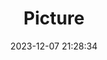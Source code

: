 ---
weight: 1
images:
- /images/edited/96.jpeg
title: Picture
date: 2023-12-07 21:28:34
tags: [luminarneo,work,ilce7m3,trafficlight]
---